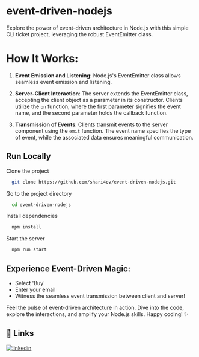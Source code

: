 # event-driven-nodejs

Explore the power of event-driven architecture in Node.js with this simple CLI ticket project, leveraging the robust EventEmitter class.

# How It Works:
1. **Event Emission and Listening**: Node.js's EventEmitter class allows seamless event emission and listening.

2. **Server-Client Interaction**: The server extends the EventEmitter class, accepting the client object as a parameter in its constructor. Clients utilize the `on` function, where the first parameter signifies the event name, and the second parameter holds the callback function.

3. **Transmission of Events**: Clients transmit events to the server component using the `emit` function. The event name specifies the type of event, while the associated data ensures meaningful communication.
## Run Locally

Clone the project

```bash
  git clone https://github.com/shari4ov/event-driven-nodejs.git
```

Go to the project directory

```bash
  cd event-driven-nodejs
```

Install dependencies

```bash
  npm install
```

Start the server

```bash
  npm run start
```

## Experience Event-Driven Magic:
- Select 'Buy'
- Enter your email
- Witness the seamless event transmission between client and server!

Feel the pulse of event-driven architecture in action. Dive into the code, explore the interactions, and amplify your Node.js skills. Happy coding! ✨


## 🔗 Links
[![linkedin](https://img.shields.io/badge/linkedin-0A66C2?style=for-the-badge&logo=linkedin&logoColor=white)](https://www.linkedin.com/in/kanan-sharifli//)

